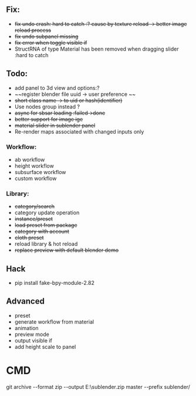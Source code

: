 ## Fix:
* ~~fix undo crash: hard to catch :? cause by texture reload -> better image reload process~~
* ~~fix undo subpanel missing~~
* ~~fix error when toggle visible if~~
* StructRNA of type Material has been removed when dragging slider :hard to catch
## Todo:
* add panel to 3d view and options:?
* ~~register blender file uuid -> user preference ~~
* ~~short class name -> to uid or hash(identifier)~~
* Use nodes group instead ?
* ~~async for sbsar loading :failed->done~~
* ~~better support for image ige~~
* ~~material slider in sublender panel~~
* Re-render maps associated with changed inputs only 
### Workflow:
* ab workflow
* height workflow
* subsurface workflow
* custom workflow
### Library:
* ~~category/search~~
* category update operation
* ~~instance/preset~~
* ~~load preset from package~~
* ~~category with account~~
* ~~cloth preset~~
* reload library & hot reload
* ~~replace preview with default blender demo~~

## Hack
* pip install fake-bpy-module-2.82


## Advanced
* preset
* generate workflow from material
* animation
* preview mode
* output visible if
* add height scale to panel

# CMD
git archive --format zip --output E:\sublender.zip master --prefix sublender/